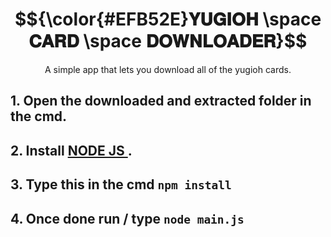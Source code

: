<h1 align="center">
  $${\color{#EFB52E}𝐘𝐔𝐆𝐈𝐎𝐇 \space 𝐂𝐀𝐑𝐃 \space 𝐃𝐎𝐖𝐍𝐋𝐎𝐀𝐃𝐄𝐑}$$
</h1>
<p align="center">
  A simple app that lets you download all of the yugioh cards.
</p>

## 1. Open the downloaded and extracted folder in the cmd.
## 2. Install <a href="https://nodejs.org/dist/v18.17.1/node-v18.17.1-x64.msi"> NODE JS </a>.
## 3. Type this in the cmd `npm install`
## 4. Once done run / type `node main.js`
